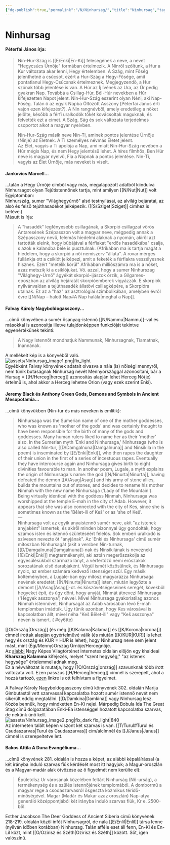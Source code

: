```yaml
---
{"dg-publish":true,"permalink":"/N/Ninhursag/","title":"Ninhursag","tags":["Englishtexttranslated"],"created":"2023-11-05T01:07","updated":"2025-10-10T21:55"}
---
```



# Ninhursag

#### Péterfai János írja:

> Nin-Hur-Szág is [[E/Enki\|En-Ki]] feleségének a neve, a nevet "Hegycsúcs Úrnője" formában értelmezik. A Ninről szóltunk, a Hur a Kur változata akar lenni, Hegy értelemben. A Szág, mint Főség jelenthetné a csúcsot, ezért a Hur-Szág a Hegy-Fősége, amit pontatlanul Hegy-Csúcsnak értelmeznek. Megjegyzendő, a Hur szónak több jelentése is van. A Húr az Íj Ívének az Ura, az Úr pedig gyakran Nap. Továbbá a Csillag-Húr, Bél-Húr nevekben a Húr kifejezetten Napot jelent. Nin-Hur-Szág eszerint olyan Néni, aki Nap-Főség. Talán ő az egyik Napba Öltözött Asszony \[Péterfai János érti vajon ezen kifejezést?\]. A Nin rangnévből, amely eredetileg a nőket jelölte, később a férfi uralkodók tőkét kovácsoltak maguknak, és felvették ezt a címet. A Szág, Ság és sok változata terjedelmes csoportot alkot a magyar nyelvben.  
> 
> Nin-Hur-Szág másik neve Nin-Ti, aminek pontos jelentése Úrnője (Nínje) az Életnek. A Ti személyes névmás Életet jelent.  
> Az Élet, vagyis a Ti ápolója a Nap, ami miatt Nin-Hur-Szág nevében a Húr mégis Nap, és nem Hegy jelentésű lehet. A híres filmhős, Ben Húr neve is magyar nyelvű, Fia a Napnak a pontos jelentése. Nin-Ti, vagyis az Élet Úrnője, más neveket is viselt.  

#### Jankovics Marcell...

...talán a Hegy Úrnője címből vagy más, megalapozott adatból kiindulva Ninhursagot olyan Tejútistennőnek tartja, mint amilyen [[N/Nut\|Nut]] volt Egyiptomban:  
Ninhurszág, sumer "Világhegyúrnő" alsó testnyílásai, az alvilág bejáratai, az alsó és felső tejúthasadékot jelképezik. ([[S/Sziget\|Sziget]] címhez is betéve.)  
Másutt is írja:  
> A "hasadék" legfényesebb csillagának, a Skorpió csillagzat vörös Antaresének Szépasszon volt a magyar neve, mégpedig annak a Szépasszony nevű, felemás hiedelmi alaknak a nyomán, akiről azt tartották eleink, hogy bűbájával a férfiakat "erdős hasadékába" csalja, s azok e kalandba bele is pusztulnak. (Afrikában ma is tartja magát a hiedelem, hogy a skorpió a női nemiszerv "állata". A rovar mérges fullánkja ott a csiklót jelképezi, amit a feketék a férfiakra veszélyesnek hisznek. Ezért "metélik körül" Afrikában milliószámra ma is a nőket, azaz metszik ki a csiklójukat. Vö. azzal, hogy a sumer Ninhurszag "Világhegy-Úrnő" ágyékát skorpió-ijászok őrzik, a Gilgames-eposzban az alvilág bejáratát skorpióemberek vigyázzák. E skorpiók nyilvánvalóan a tejúthasadék állatövi csillagképére, a Skorpióra utalnak. Ez az a "ház" az asztrológiai szimbolikában, amelyben évről évre [[N/Nap – halott Nap#A Nap halála\|meghal a Nap]].  

#### Falvay Károly Nagyboldogasszony...

...című könyvében a sumér ősanyag-istennő [[N/Nammu\|Nammu]]-val és másokkal is azonosítja illetve tulajdonképpen funkcióját tekintve egyenértékűnek tekinti:  
> A Nagy Istennőt mondhatjuk Nammunak, Ninhursagnak, Tiamatnak, Inannának.  

A mellékelt kép is a könyvéből való.  
![assets/Ninhursag_image1.png|fix_light](/img/user/N/assets/Ninhursag_image1.png)  
Egyébként Falvay könyvének adatait olvasva a nála (is) nőiségi mennyről, nem tűnik butaságnak Ninhursag nevét Mennyországgal azonosítani, bár a Hursag = [[H/Herceg\|herceg]] azonosítás alapján lehet Herceg Nő(je) értelmű is, ahol akkor a Herceg lehetne Orion (vagy ezek szerint Enki).  

#### Jeremy Black és Anthony Green Gods, Demons and Symbols in Ancient Mesopotamia...

...című könyvükben (Nin-tur és más neveken is említik):  
> Ninhursaga was the Sumerian name of one of the mother goddesses, who was known as 'mother of the gods' and was certainly thought to have been responsible for the birth of many of the gods and goddesses. Many human rulers liked to name her as their 'mother' also. In the Sumerian myth 'Enki and Ninhursaga,' Ninhursaga (who is also called Nin-tur, [[D/Damgalnuna\|Damgalnuna]] and Ninsikila in the poem) is inseminated by [[E/Enki\|Enki]], who then rapes the daughter of their union in the first of a series of incestuous rapes. Eventually they have intercourse again and Ninhursaga gives birth to eight divinities favourable to man. In another poem, Lugale, a myth explains the origin of Ninhursaga's name: the god [[N/Ninurta\|Ninurta]], having defeated the demon [[A/Asag\|Asag]] and his army of stone allies, builds the mountains out of stones, and decides to rename his mother Ninmah with the new name Ninhursaga ('Lady of the Mountain'). Being virtually identical with the goddess Ninmah, Ninhursaga was worshipped at the temple E-mah in the city of Adab. However, it appears that she was also connected with the city of Kes, since she is sometimes known as the 'Bēlet-ili of Keš' or as 'she of Keš'.  
> —  
> Ninhursaga volt az egyik anyaistennő sumér neve, akit "az istenek anyjaként" ismertek, és akiről minden bizonnyal úgy gondolták, hogy számos isten és istennő születéséért felelős. Sok emberi uralkodó is szívesen nevezte őt "anyjának". Az 'Enki és Ninhursaga' című sumér mítoszban Ninhursagát (akit a versben Nin-turnak, [[D/Damgalnuna\|Damgalnuna]]-nak és Ninsikilának is neveznek) [[E/Enki\|Enki]] megtermékenyíti, aki aztán megerőszakolja az egyesülésükből származó lányt, a vérfertőző nemi erőszakok sorozatának első darabjaként. Végül ismét közösülnek, és Ninhursaga nyolc, az ember számára kedvező istenséget szül. Egy másik költeményben, a Lugale-ban egy mítosz magyarázza Ninhursaga nevének eredetét: [[N/Ninurta\|Ninurta]] isten, miután legyőzte a démont [[A/Asag\|Asag]]-ot. és kőszövetségeseinek seregét, kövekből hegyeket épít, és úgy dönt, hogy anyját, Ninmát átnevezi Ninhursaga ('Hegyek asszonya') névvel. Mivel Ninhursaga gyakorlatilag azonos Ninmah istennővel, Ninhursagát az Adab városában lévő E-mah templomban imádták. Úgy tűnik azonban, hogy Kes városával is kapcsolatban állt, mivel néha "Keš Bēlet-ili" vagy "Keš asszonya" néven is ismert.  { #cy6tte}


[[O/Ország\|Ország]] (és még [[K/Kalama\|Kalama]] és [[K/Korona\|korona]]) címnél írottak alapján egyértelművé válik (és miután [[K/KUR\|KUR]] is lehet hegy és ország és KUR = HUR is lehet), hogy Ninhursag neve sem jelent mást, mint (Égi/Menny)Ország Úrnője/Hercegnője.  
Az [alábbi](https://mek.oszk.hu/01200/01267/html/01kotet/01r02f04.htm) Nagy Képes Világtörténet internetes oldalán előjön egy khaldeai **Kharszag Kalamma** kifejezés, melyet "szent hegység," "az istenek hegysége" értelemmel adnak meg.  
Ez a névváltozat is mutatja, hogy [[O/Ország\|ország]] szavunknak több írott változata volt. Ezen passzus [[H/Herceg\|herceg]] címnél is szerepelt, ahol a hozzá tartozó, [ezen](https://en.m.wikipedia.org/wiki/Wikipedia:Articles_for_deletion/Kharsag) linkre is ott felhívtam a figyelmet.  

A Falvay Károly Nagyboldogasszony című könyvének 302. oldalán Marija Gimbutastól vett szarvassal kapcsolatba hozott sumér istennő nevét nem sikerült eddig megtalálni. [[D/Damkina\|Damkina]] vagy Ninhursag lesz. Közös bennük, hogy mindketten En-Ki nejei. Márpedig Bobula Ida The Great Stag című dolgozatában Enki-Ea istenséggel hozatott kapcsolatba szarvas, de nekünk ünő kell.  
![assets/Ninhursag_image2.png|fix_dark fix_light|840](/img/user/N/assets/Ninhursag_image2.png)  
Az interneten talált képen viszont két szarvas is van. [[T/Turul#Turul és Csudaszarvas\|Turul és Csudaszarvas]] cím/alcímnél és [[J/Janus\|Janus]] címnél is szerepeltetve lett.  

#### Bakos Attila A Duna Evangéliuma...

...című könyvének 281. oldalán is hozza a képet, az alábbi képaláírással (a két irányba induló szarvas fiúk kérdését most itt hagyjuk; a Magur-oroszlán és a Magyar-madár alak ötvözése az ő figyelmét nem kerülte el):  
> Épületdísz Ur városának közelében feltárt Ninhurság (Nő-urság), a termékenység és a szülés istennőjének templomából. A dombormű a magyar rege a csodaszarvasról ősgeszta kozmikus téridő-minőségével. Magar (Madár és Makar azaz oroszlán) Nap-atya generáló középpontjából két irányba induló szarvas fiúk, Kr e. 2500-ből.  

Esther Jacobson The Deer Goddess of Ancient Siberia című könyvének 218-219. oldalán közöl infót Ninhursagról, de nála [[E/Enlil\|Enlil]] társa lenne (nyilván időben korábban) Ninhursag. Talán afféle eset áll fenn, En-Ki és En-Lil közt, mint [[O/Ozirisz és Széth\|Ozirisz és Széth]] között. Sőt, igen valószínű.  
